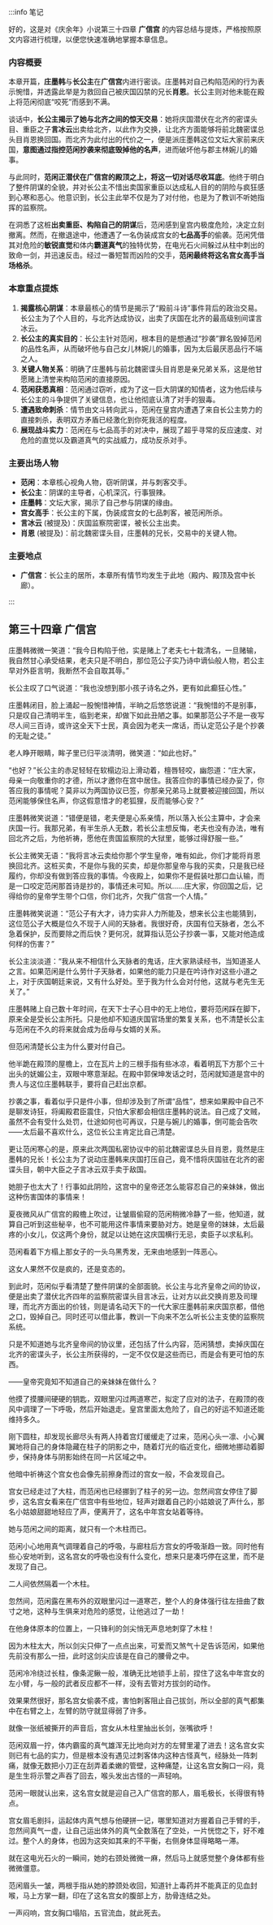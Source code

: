 :::info 笔记

好的，这是对《庆余年》小说第三十四章 **广信宫** 的内容总结与提炼，严格按照原文内容进行梳理，以便您快速准确地掌握本章信息。

### 内容概要

本章开篇，**庄墨韩**与**长公主**在**广信宫**内进行密谈。庄墨韩对自己构陷范闲的行为表示惋惜，并透露此举是为救回自己被庆国囚禁的兄长**肖恩**。长公主则对他未能在殿上将范闲彻底“咬死”而感到不满。

谈话中，**长公主揭示了她与北齐之间的惊天交易**：她将庆国潜伏在北齐的密谍头目、重臣之子**言冰云**出卖给北齐，以此作为交换，让北齐方面能够将前北魏密谍总头目肖恩换回国。而北齐为此付出的代价之一，便是派庄墨韩这位文坛大家前来庆国，**意图通过指控范闲抄袭来彻底毁掉他的名声**，进而破坏他与郡主林婉儿的婚事。

与此同时，**范闲正潜伏在广信宫的殿顶之上，将这一切对话尽收耳底**。他终于明白了整件阴谋的全貌，并对长公主不惜出卖国家重臣以达成私人目的的阴险与疯狂感到心寒和恶心。他意识到，长公主此举不仅是为了对付他，也是为了教训不听她指挥的监察院。

在洞悉了这桩**出卖重臣、构陷自己的阴谋**后，范闲感到皇宫内极度危险，决定立刻撤离。然而，在撤退途中，他遭遇了一名伪装成宫女的**七品高手**的偷袭。范闲凭借其对危险的**敏锐直觉**和体内**霸道真气**的独特优势，在电光石火间躲过从柱中刺出的致命一剑，并迅速反击。经过一番短暂而凶险的交手，**范闲最终将这名宫女高手当场格杀**。

### 本章重点提炼

1.  **揭露核心阴谋**：本章最核心的情节是揭示了“殿前斗诗”事件背后的政治交易。长公主为了个人目的，与北齐达成协议，出卖了庆国在北齐的最高级别间谍言冰云。
2.  **长公主的真实目的**：长公主针对范闲，根本目的是想通过“抄袭”罪名毁掉范闲的品性名声，从而破坏他与自己女儿林婉儿的婚事，因为太后最厌恶品行不端之人。
3.  **关键人物关系**：明确了庄墨韩与前北魏密谍头目肖恩是亲兄弟关系，这是他甘愿赌上清誉来构陷范闲的直接原因。
4.  **范闲获悉真相**：范闲通过窃听，成为了这一巨大阴谋的知情者，这为他后续与长公主的斗争提供了关键信息，也让他彻底认清了对手的狠毒。
5.  **遭遇致命刺杀**：情节由文斗转向武斗，范闲在皇宫内遭遇了来自长公主势力的直接刺杀，表明双方矛盾已经激化到你死我活的程度。
6.  **展现战斗实力**：范闲在与七品高手的对决中，展现了超乎寻常的反应速度、对危险的直觉以及霸道真气的实战威力，成功反杀对手。

### 主要出场人物

*   **范闲**：本章核心视角人物，窃听阴谋，并与刺客交手。
*   **长公主**：阴谋的主导者，心机深沉，行事狠辣。
*   **庄墨韩**：文坛大家，揭示了自己参与阴谋的缘由。
*   **宫女高手**：长公主的下属，伪装成宫女的七品刺客，被范闲所杀。
*   **言冰云** (被提及)：庆国监察院密谍，被长公主出卖。
*   **肖恩** (被提及)：前北魏密谍头目，庄墨韩的兄长，交易中的关键人物。

### 主要地点

*   **广信宫**：长公主的居所，本章所有情节均发生于此地（殿内、殿顶及宫中长廊）。

:::

## 第三十四章 **广信宫**

庄墨韩微微一笑道：“我今日构陷于他，实是赌上了老夫七十栽清名，一旦赌输，我自然甘心承受结果，老夫只是不明白，那位范公子实乃诗中谪仙般人物，若公主早对外臣言明，我断然不会自取其辱。”

长公主叹了口气说道：“我也没想到那小孩子诗名之外，更有如此癫狂心性。”

庄墨韩闭目，脸上涌起一股惋惜神情，半晌之后悠悠说道：“我惋惜的不是别事，只是叹自己清明半生，临到老来，却做下如此丑陋之事。如果那范公子不是一夜写尽人间三百诗，或许这全天下士民，真会因为老夫一席话，而认定范公子是个抄袭的无耻之徒。”

老人睁开眼睛，眸子里已归平淡清明，微笑道：“如此也好。”

“也好？”长公主的赤足轻轻在软榻边沿上滑动着，檀唇轻咬，幽怨道：“庄大家，母亲一向敬重你的才德，所以才邀你在宫中居住。我答应你的事情已经办妥了，你答应我的事情呢？莫非以为两国协议已签，你那亲兄弟马上就要被迎接回国，所以范闲能够保住名声，你这假意惜才的老狐狸，反而能够心安？”

庄墨韩微笑说道：“错便是错，老夫便是心系亲情，所以落入长公主算中，才会来庆国一行。我那兄弟，有半生杀人无数，若长公主想反悔，老夫也没有办法，唯有回北齐之后，为他祈祷，愿他在贵国监察院的大狱里，能够过得舒服一些。”

长公主微笑无语：“我将言冰云卖给你那个学生皇帝，唯有如此，你们才能将肖恩换回北齐。这桩买卖，不是你与我的买卖，却是你那皇帝与我的买卖，只是我已经履约，你却没有做到答应我的事情。今夜殿上，如果你不是假装吐那口血认输，而是一口咬定范闲那首诗是抄的，事情还未可知。所以……庄大家，你回国之后，记得给你的皇帝学生带个口信，你们北齐，欠我广信宫一个人情。”

庄墨韩微笑说道：“范公子有大才，诗力实非人力所能及，想来长公主也能猜到，这位范公子大概是位久不现于人间的天脉者。我很好奇，庆国有位天脉者，怎么不急着保护，反而要除之而后快？更何况，就算指认范公子抄袭一事，又能对他造成何样的伤害？”

长公主淡淡道：“我从来不相信什么天脉者的鬼话，庄大家熟读经书，当知道圣人之言。如果范闲是什么劳什子天脉者，如果他的能力只是在吟诗作对这些小道之上，对于庆国朝廷来说，又有什么好处。至于我为什么会对付他，这就与老先生无关了。”

庄墨韩赌上自己数十年时间，在天下士子心目中的无上地位，要将范闲踩在脚下，原来全是受长公主所托。只是他却不知道庆国官场里的繁复关系，也不清楚长公主与范闲在不久的将来就会成为岳母与女婿的关系。

但范闲清楚长公主为什么要对付自己。

他半跪在殿顶的屋檐上，立在瓦片上的三根手指有些冰凉，看着明瓦下方那个三十出头的妩媚公主，双眼中寒意渐起。在殿中郭保坤发话之时，范闲就知道是宫中的贵人与这位庄墨韩联手，要将自己赶出京都。

抄袭之事，看着似乎只是件小事，但却涉及到了所谓“品性”，想来如果殿中自己不是聊发诗狂，将阖殿君臣震住，只怕大家都会相信庄墨韩的说法。自己成了文贼，虽然不会有受什么处罚，仕途如何也可再议，只是与婉儿的婚事，倒可能会告吹——太后最不喜欢什么，这位长公主肯定比自己清楚。

更让范闲寒心的是，原来此次两国私密协议中的前北魏密谍总头目肖恩，竟然是庄墨韩的兄长！长公主为了说动庄墨韩来庆国打压自己，竟不惜将庆国驻在北齐的密谍头目，朝中大臣之子言冰云双手卖于敌国。

她胆子也太大了！行事如此阴险，这宫中的皇帝还怎么能容忍自己的亲妹妹，做出这种伤害国体的事情来！

夏夜微风从广信宫的殿檐上吹过，让皱眉偷窥的范闲稍微冷静了一些，他知道，就算自己听到这些秘辛，也不可能用这件事情来要胁对方。她是皇帝的妹妹，太后最疼的小女儿，仅这两个身份，就足以让她在这庆国横行无忌，卖臣子以求私利。

范闲看着下方榻上那女子的一头乌黑秀发，无来由地感到一阵恶心。

这女人果然不仅是疯的，还是变态的。

到此时，范闲似乎看清楚了整件阴谋的全部面貌。长公主与北齐皇帝之间的协议，便是出卖了潜伏北齐四年的监察院密谍头目言冰云，让对方以此交换肖恩及司理理，而北齐方面出的价钱，则是请名动天下的一代大家庄墨韩前来庆国京都，借他之口，毁掉自己。同时还可以借此事，教训一下向来不怎么听长公主支使的监察院系统。

只是不知道她与北齐皇帝间的协议里，还包括了什么内容，范闲猜想，卖掉庆国在北齐的密谍头子，长公主所获得的，一定不仅仅是这些而已，而是会有更可怕的东西。

——皇帝究竟知不知道自己的亲妹妹在做什么？

他摸了摸腰间硬硬的钥匙，双眼里闪过两道寒芒，拟定了应对的法子，在殿顶的夜风中调理了一下呼吸，然后开始退走。皇宫里面太危险了，自己的好运不知道还能维持多久。

刚下圆柱，却发现长廊尽头有两人持着宫灯缓缓走了过来，范闲心头一凛、小心翼翼地将自己的身体隐藏在柱子的阴影之中，随着灯光的临近变化，细微地挪动着脚步，保持身体与阴影始终在同一片区域之中。

他暗中祈祷这个宫女也会像先前擦身而过的宫女一般，不会发现自己。

宫女已经走过了大柱，而范闲也已经挪到了柱子的另一边。忽然间宫女停住了脚步，这名宫女看来在广信宫中有些地位，轻声对跟着自己的小姑娘说了声什么，那名小姑娘甜甜地轻应了声，便离开了，这名中年宫女站着等待。

她与范闲之间的距离，就只有一个木柱而已。

范闲小心地用真气调理着自己的呼吸，与廊柱后方宫女的呼吸渐趋一致。同时他有些心安地听到，这名宫女的呼吸也没有什么变化，想来只是凑巧停在这里，而不是发现了自己。

二人间依然隔着一个木柱。

忽然间，范闲露在黑布外的双眼里闪过一道寒芒，整个人的身体强行往左扭曲了数寸之地，这种与生俱来对危险的感觉，让他逃过了一劫！

在他身体原本的位置上，一只锋利的剑尖悄无声息地刺穿了木柱！

因为木柱太大，所以剑尖只伸了一点点出来，可爱而又煞气十足告诉范闲，如果他先前没有那么一扭，此时这剑尖应该是在自己的腰骨之中。

范闲冷冷绕过长柱，像条泥鳅一般，准确无比地锁手上前，捏住了这名中年宫女的左小臂，与一般的武者反应都不一样，没有去管对方拔剑的动作。

效果果然很好，那名宫女偷袭不成，害怕刺客阻止自己拔剑，所以全部的真气都集中在右臂之上，左臂的防守就显得弱了许多。

就像一张纸被撕开的声音后，宫女从木柱里抽出长剑，张嘴欲呼！

范闲双眉一拧，体内霸蛮的真气雄浑无比地向对方的左臂里灌了进去！这名宫女实则已有七品的实力，但是根本没有遇见过刺客体内这种古怪真气，经脉处一阵刺痛，就像无数把小刀正在刮弄着柔嫩的管壁，这种痛楚，让这名宫女胸口一闷，竟是生生将示警之声吞了回去，喉头发出古怪的一声轻响。

范闲一眼就认出来，这名宫女就是迎自己入广信宫的那人，眉毛极长，长得很有特点。

宫女眉毛剧抖，运起体内真气想与他硬拼一记，哪里知道对方握着自己手臂的手，忽然间真气一虚，让自己运出体外的真气全数落在了空处，一片恍惚之下，好不难过。整个人的身体，也因为这突如其来的不平衡，右侧身体显得略略一滞。

就在这电光石火的一瞬间，她的右颈处微微一麻，然后马上就感觉整个身体都有些微微僵意。

范闲眉头一皱，两根手指从她的脖颈处收回，知道针上毒药并不能真正的见血封喉，马上方掌一翻，印在了这名宫女的腹部上方，肋骨连结之处。

一声闷响，宫女胸口塌陷，五官流血，就此死去。

